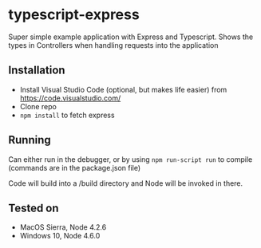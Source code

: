 # typescript-express
Super simple example application with Express and Typescript. Shows the types in Controllers
when handling requests into the application

## Installation
- Install Visual Studio Code (optional, but makes life easier) from https://code.visualstudio.com/
- Clone repo
- `npm install` to fetch express

## Running
Can either run in the debugger, or by using `npm run-script run` to compile (commands are in the package.json file)

Code will build into a /build directory and Node will be invoked in there.

## Tested on
- MacOS Sierra, Node 4.2.6
- Windows 10, Node 4.6.0 